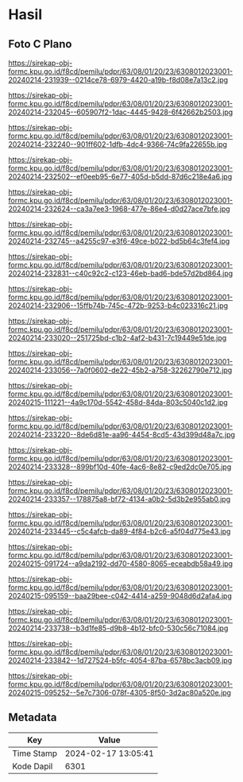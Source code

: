 # Hasil

## Foto C Plano

https://sirekap-obj-formc.kpu.go.id/f8cd/pemilu/pdpr/63/08/01/20/23/6308012023001-20240214-231939--0214ce78-6979-4420-a19b-f8d08e7a13c2.jpg

https://sirekap-obj-formc.kpu.go.id/f8cd/pemilu/pdpr/63/08/01/20/23/6308012023001-20240214-232045--605907f2-1dac-4445-9428-6f42662b2503.jpg

https://sirekap-obj-formc.kpu.go.id/f8cd/pemilu/pdpr/63/08/01/20/23/6308012023001-20240214-232240--901ff602-1dfb-4dc4-9366-74c9fa22655b.jpg

https://sirekap-obj-formc.kpu.go.id/f8cd/pemilu/pdpr/63/08/01/20/23/6308012023001-20240214-232502--ef0eeb95-6e77-405d-b5dd-87d6c218e4a6.jpg

https://sirekap-obj-formc.kpu.go.id/f8cd/pemilu/pdpr/63/08/01/20/23/6308012023001-20240214-232624--ca3a7ee3-1968-477e-86e4-d0d27ace7bfe.jpg

https://sirekap-obj-formc.kpu.go.id/f8cd/pemilu/pdpr/63/08/01/20/23/6308012023001-20240214-232745--a4255c97-e3f6-49ce-b022-bd5b64c3fef4.jpg

https://sirekap-obj-formc.kpu.go.id/f8cd/pemilu/pdpr/63/08/01/20/23/6308012023001-20240214-232831--c40c92c2-c123-46eb-bad6-bde57d2bd864.jpg

https://sirekap-obj-formc.kpu.go.id/f8cd/pemilu/pdpr/63/08/01/20/23/6308012023001-20240214-232906--15ffb74b-745c-472b-9253-b4c023316c21.jpg

https://sirekap-obj-formc.kpu.go.id/f8cd/pemilu/pdpr/63/08/01/20/23/6308012023001-20240214-233020--251725bd-c1b2-4af2-b431-7c19449e51de.jpg

https://sirekap-obj-formc.kpu.go.id/f8cd/pemilu/pdpr/63/08/01/20/23/6308012023001-20240214-233056--7a0f0602-de22-45b2-a758-32262790e712.jpg

https://sirekap-obj-formc.kpu.go.id/f8cd/pemilu/pdpr/63/08/01/20/23/6308012023001-20240215-111221--4a9c170d-5542-458d-84da-803c5040c1d2.jpg

https://sirekap-obj-formc.kpu.go.id/f8cd/pemilu/pdpr/63/08/01/20/23/6308012023001-20240214-233220--8de6d81e-aa96-4454-8cd5-43d399d48a7c.jpg

https://sirekap-obj-formc.kpu.go.id/f8cd/pemilu/pdpr/63/08/01/20/23/6308012023001-20240214-233328--899bf10d-40fe-4ac6-8e82-c9ed2dc0e705.jpg

https://sirekap-obj-formc.kpu.go.id/f8cd/pemilu/pdpr/63/08/01/20/23/6308012023001-20240214-233357--178875a8-bf72-4134-a0b2-5d3b2e955ab0.jpg

https://sirekap-obj-formc.kpu.go.id/f8cd/pemilu/pdpr/63/08/01/20/23/6308012023001-20240214-233445--c5c4afcb-da89-4f84-b2c6-a5f04d775e43.jpg

https://sirekap-obj-formc.kpu.go.id/f8cd/pemilu/pdpr/63/08/01/20/23/6308012023001-20240215-091724--a9da2192-dd70-4580-8065-eceabdb58a49.jpg

https://sirekap-obj-formc.kpu.go.id/f8cd/pemilu/pdpr/63/08/01/20/23/6308012023001-20240215-095159--baa29bee-c042-4414-a259-9048d6d2afa4.jpg

https://sirekap-obj-formc.kpu.go.id/f8cd/pemilu/pdpr/63/08/01/20/23/6308012023001-20240214-233738--b3d1fe85-d9b8-4b12-bfc0-530c56c71084.jpg

https://sirekap-obj-formc.kpu.go.id/f8cd/pemilu/pdpr/63/08/01/20/23/6308012023001-20240214-233842--1d727524-b5fc-4054-87ba-6578bc3acb09.jpg

https://sirekap-obj-formc.kpu.go.id/f8cd/pemilu/pdpr/63/08/01/20/23/6308012023001-20240215-095252--5e7c7306-078f-4305-8f50-3d2ac80a520e.jpg


## Metadata

| Key        | Value               |
| ---------- | ------------------- |
| Time Stamp | 2024-02-17 13:05:41 |
| Kode Dapil | 6301                |



